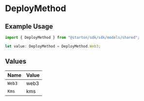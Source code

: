 # DeployMethod

## Example Usage

```typescript
import { DeployMethod } from "@starton/sdk/sdk/models/shared";

let value: DeployMethod = DeployMethod.Web3;
```

## Values

| Name   | Value  |
| ------ | ------ |
| `Web3` | web3   |
| `Kms`  | kms    |